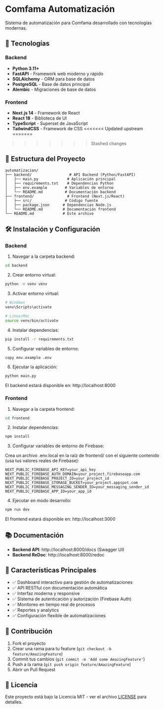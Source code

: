 # Comfama Automatización

Sistema de automatización para Comfama desarrollado con tecnologías modernas.

## 🚀 Tecnologías

### Backend

- **Python 3.11+**
- **FastAPI** - Framework web moderno y rápido
- **SQLAlchemy** - ORM para base de datos
- **PostgreSQL** - Base de datos principal 
- **Alembic** - Migraciones de base de datos

### Frontend

- **Next.js 14** - Framework de React
- **React 18** - Biblioteca de UI
- **TypeScript** - Superset de JavaScript
- **TailwindCSS** - Framework de CSS
<<<<<<< Updated upstream
=======

>>>>>>> Stashed changes

## 📁 Estructura del Proyecto

```
automatizacion/
├── backend/                 # API Backend (Python/FastAPI)
│   ├── main.py             # Aplicación principal
│   ├── requirements.txt    # Dependencias Python
│   ├── env.example        # Variables de entorno
│   └── README.md          # Documentación backend
├── frontend/               # Frontend (Next.js/React)
│   ├── src/               # Código fuente
│   ├── package.json      # Dependencias Node.js
│   └── README.md         # Documentación frontend
└── README.md             # Este archivo
```

## 🛠️ Instalación y Configuración

### Backend

1. Navegar a la carpeta backend:

```bash
cd backend
```

2. Crear entorno virtual:

```bash
python -m venv venv
```

3. Activar entorno virtual:

```bash
# Windows
venv\Scripts\activate

# Linux/Mac
source venv/bin/activate
```

4. Instalar dependencias:

```bash
pip install -r requirements.txt
```

5. Configurar variables de entorno:

```bash
copy env.example .env
```

6. Ejecutar la aplicación:

```bash
python main.py
```

El backend estará disponible en: http://localhost:8000

### Frontend

1. Navegar a la carpeta frontend:

```bash
cd frontend
```

2. Instalar dependencias:

```bash
npm install
```

3. Configurar variables de entorno de Firebase:

Crea un archivo .env.local en la raíz de frontend/ con el siguiente contenido (usa tus valores reales de Firebase):
```env
NEXT_PUBLIC_FIREBASE_API_KEY=your_api_key
NEXT_PUBLIC_FIREBASE_AUTH_DOMAIN=your_project.firebaseapp.com
NEXT_PUBLIC_FIREBASE_PROJECT_ID=your_project_id
NEXT_PUBLIC_FIREBASE_STORAGE_BUCKET=your_project.appspot.com
NEXT_PUBLIC_FIREBASE_MESSAGING_SENDER_ID=your_messaging_sender_id
NEXT_PUBLIC_FIREBASE_APP_ID=your_app_id
```

4. Ejecutar en modo desarrollo:

```bash
npm run dev
```

El frontend estará disponible en: http://localhost:3000

## 📚 Documentación

- **Backend API**: http://localhost:8000/docs (Swagger UI)
- **Backend ReDoc**: http://localhost:8000/redoc

## 🎯 Características Principales

- ✅ Dashboard interactivo para gestión de automatizaciones
- ✅ API RESTful con documentación automática
- ✅ Interfaz moderna y responsive
- ✅ Sistema de autenticación y autorización (Firebase Auth)
- ✅ Monitoreo en tiempo real de procesos
- ✅ Reportes y analytics
- ✅ Configuración flexible de automatizaciones

## 🤝 Contribución

1. Fork el proyecto
2. Crear una rama para tu feature (`git checkout -b feature/AmazingFeature`)
3. Commit tus cambios (`git commit -m 'Add some AmazingFeature'`)
4. Push a la rama (`git push origin feature/AmazingFeature`)
5. Abrir un Pull Request

## 📄 Licencia

Este proyecto está bajo la Licencia MIT - ver el archivo [LICENSE](LICENSE) para detalles.
